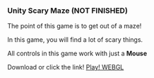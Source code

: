 ### Unity Scary Maze (NOT FINISHED)

The point of this game is to get out of a maze!

In this game, you will find a lot of scary things.

All controls in this game work with just a **Mouse**

Download or click the link!
[Play! WEBGL]([https://play.unity.com/mg/other/airhockeywebgl](https://play.unity.com/mg/other/webgl-builds-375631)https://play.unity.com/mg/other/webgl-builds-375631)
